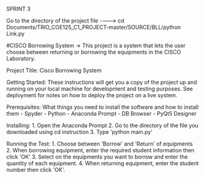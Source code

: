 SPRINT 3

Go to the directory of the project file
    ----> cd Documents/TRIO_COE125_C1_PROJECT-master/SOURCE/BLL/python Link.py






#CISCO Borrowing System ->
This project is a system that lets the user choose between returning or borrowing the equipments in the CISCO Laboratory. 

Project Title:
    Cisco Borrowing System

Getting Started:
    These instructions will get you a copy of the project up and running on your local machine for development and testing purposes. See       deployment for notes on how to deploy the project on a live system.
 
Prerequisites:
    What things you need to install the software and how to install them
    - Spyder
    - Python
    - Anaconda Prompt
    - DB Browser 
    - PyQt5 Designer
    
Installing: 
    1. Open the Anaconda Prompt
    2. Go to the directory of the file you downloaded using cd instruction
    3. Type 'python main.py'

Running the Test:
    1. Choose between 'Borrow' and 'Return' of equipments
    2. When borrowing equipment, enter the required student information then click 'OK'
    3. Select on the equipments you want to borrow and enter the quantity of each equipment.
    4. When returning equipment, enter the student number then click 'OK'.
